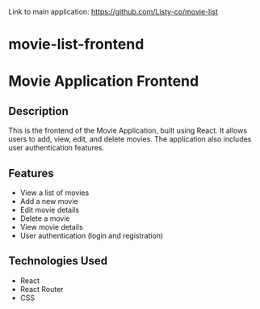 Link to main application: https://github.com/Listy-co/movie-list

# movie-list-frontend

# Movie Application Frontend

## Description

This is the frontend of the Movie Application, built using React. It allows users to add, view, edit, and delete movies. The application also includes user authentication features.

## Features

- View a list of movies
- Add a new movie
- Edit movie details
- Delete a movie
- View movie details
- User authentication (login and registration)

## Technologies Used

- React
- React Router
- CSS

